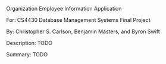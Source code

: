 Organization Employee Information Application

For: CS4430 Database Management Systems Final Project

By: Christopher S. Carlson, Benjamin Masters, and Byron Swift

Description: TODO

Summary: TODO
